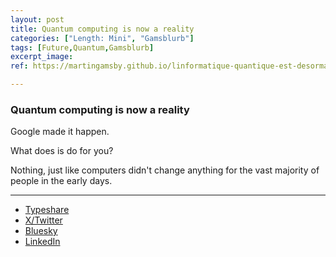 ```yaml
---
layout: post
title: Quantum computing is now a reality
categories: ["Length: Mini", "Gamsblurb"]
tags: [Future,Quantum,Gamsblurb]
excerpt_image: 
ref: https://martingamsby.github.io/linformatique-quantique-est-desormais-une-realite

---
```


### **Quantum computing is now a reality**

Google made it happen.

What does is do for you?

Nothing, just like computers didn't change anything for the vast majority of people in the early days.

---

- [Typeshare](https://typeshare.co/martingamsby/posts/quantum-computing-is-now-a-reality)
- [X/Twitter](https://twitter.com/user/status/1866852144021717103)
- [Bluesky](https://bsky.app/profile/martingamsby.bsky.social/post/3lczxlqg2td2n)
- [LinkedIn](https://www.linkedin.com/feed/update/urn:li:share:7272617832285102081)

